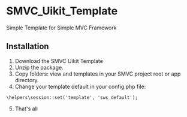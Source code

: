 # SMVC_Uikit_Template
Simple Template for Simple MVC Framework

## Installation
1. Download the SMVC Uikit Template
2. Unzip the package.
3. Copy folders: view and templates in your SMVC project root or app directory.
4. Change your template default in your config.php file:
````
\helpers\session::set('template', 'sws_default');
````
5. That's all
